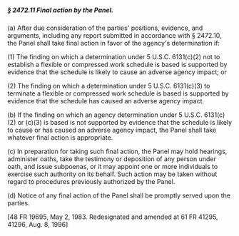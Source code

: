 ##### § 2472.11 Final action by the Panel. #####

(a) After due consideration of the parties' positions, evidence, and arguments, including any report submitted in accordance with § 2472.10, the Panel shall take final action in favor of the agency's determination if:

(1) The finding on which a determination under 5 U.S.C. 6131(c)(2) not to establish a flexible or compressed work schedule is based is supported by evidence that the schedule is likely to cause an adverse agency impact; or

(2) The finding on which a determination under 5 U.S.C. 6131(c)(3) to terminate a flexible or compressed work schedule is based is supported by evidence that the schedule has caused an adverse agency impact.

(b) If the finding on which an agency determination under 5 U.S.C. 6131(c)(2) or (c)(3) is based is not supported by evidence that the schedule is likely to cause or has caused an adverse agency impact, the Panel shall take whatever final action is appropriate.

(c) In preparation for taking such final action, the Panel may hold hearings, administer oaths, take the testimony or deposition of any person under oath, and issue subpoenas, or it may appoint one or more individuals to exercise such authority on its behalf. Such action may be taken without regard to procedures previously authorized by the Panel.

(d) Notice of any final action of the Panel shall be promptly served upon the parties.

[48 FR 19695, May 2, 1983. Redesignated and amended at 61 FR 41295, 41296, Aug. 8, 1996]